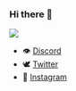 ### Hi there 👋

<img src="https://github-readme-stats.vercel.app/api?username=rayaneqlf&&show_icons=true&title_color=FFFFFF&icon_color=#00FF00&text_color=daf7dc&bg_color=000000">

- 👁 [Discord](https://discord.gg/zep)
- 🕊 [Twitter](https://twitter.com/rayaneuh212)
- 📸 [Instagram](https://instagram.com/rayanee.detp)
